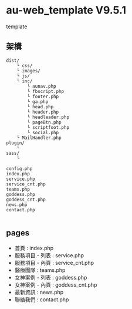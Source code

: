 # au-web_template V9.5.1

template

## 架構

```
dist/
	└ css/
	└ images/
	└ js/
	└ inc/
		└ aunav.php
		└ fbscript.php
		└ footer.php
		└ ga.php
		└ head.php
		└ header.php
		└ headleader.php
		└ pageBtn.php
		└ scriptfoot.php
		└ social.php
	└ MailHandler.php
plugin/
	└
sass/
	└

config.php
index.php
service.php
service_cnt.php
teams.php
goddess.php
goddess_cnt.php
news.php
contact.php


```

## pages

- 首頁            : index.php
- 服務項目 - 列表 : service.php
- 服務項目 - 內頁 : service_cnt.php
- 醫療團隊        : teams.php
- 女神案例 - 列表 : goddess.php
- 女神案例 - 內頁 : goddess_cnt.php
- 最新資訊        : news.php
- 聯絡我們        : contact.php
